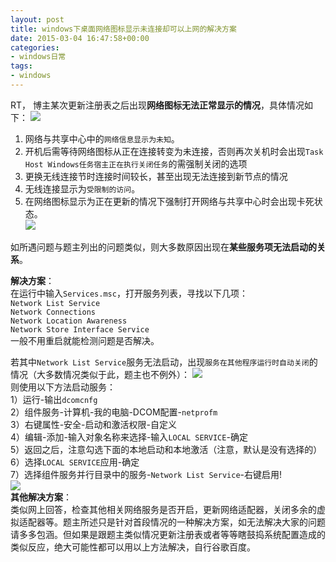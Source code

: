```yaml
---
layout: post
title: windows下桌面网络图标显示未连接却可以上网的解决方案
date: 2015-03-04 16:47:58+00:00
categories:
- windows日常
tags:
- windows
---
```


RT， 博主某次更新注册表之后出现**网络图标无法正常显示的情况**，具体情况如下：
![](http://7xvk1t.com1.z0.glb.clouddn.com/image/windows/windowsnetErorr2.jpeg)   
1. 网络与共享中心中的`网络信息显示为未知`。   
2. 开机后需等待网络图标从正在连接转变为未连接，否则再次关机时会出现`Task Host Windows任务宿主正在执行关闭任务`的需强制关闭的选项   
3. 更换无线连接节时连接时间较长，甚至出现无法连接到新节点的情况   
4. 无线连接显示为`受限制的访问`。   
5. 在网络图标显示为正在更新的情况下强制打开网络与共享中心时会出现卡死状态。   
![](http://7xvk1t.com1.z0.glb.clouddn.com/image/windows/windowsnetErorr1.jpg)   

如所遇问题与题主列出的问题类似，则大多数原因出现在**某些服务项无法启动的关系**。

  __解决方案__：      
在运行中输入`Services.msc`，打开服务列表，寻找以下几项：    
  `Network List Service`  
  `Network Connections`  
  `Network Location Awareness`  
  `Network Store Interface Service`  
一般不用重启就能检测问题是否解决。

若其中`Network List Service`服务无法启动，出现`服务在其他程序运行时自动关闭`的情况（大多数情况类似于此，题主也不例外）：
![](http://7xvk1t.com1.z0.glb.clouddn.com/image/windows/windowsnetErorr3.jpg)   
则使用以下方法启动服务：   
    1）运行-输出`dcomcnfg`      
    2）组件服务-计算机-我的电脑-DCOM配置-`netprofm`     
    3）右键属性-安全-启动和激活权限-自定义   
    4）编辑-添加-输入对象名称来选择-输入`LOCAL SERVICE`-确定   
    5）返回之后，注意勾选下面的本地启动和本地激活（注意，默认是没有选择的）   
    6）选择`LOCAL SERVICE`应用-确定     
    7）选择组件服务并行目录中的服务-`Network List Service`-右键启用!   
    ![](http://7xvk1t.com1.z0.glb.clouddn.com/image/windows/windowsnetErorr4.jpg)   
**其他解决方案**：      
类似网上回答，检查其他相关网络服务是否开启，更新网络适配器，关闭多余的虚拟适配器等。题主所述只是针对首段情况的一种解决方案，如无法解决大家的问题请多多包涵。但如果是跟题主类似情况更新注册表或者等等瞎鼓捣系统配置造成的类似反应，绝大可能性都可以用以上方法解决，自行谷歌百度。
